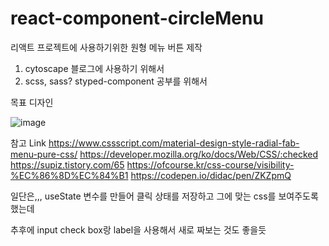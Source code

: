 # react-component-circleMenu

리액트 프로젝트에 사용하기위한 원형 메뉴 버튼 제작

1. cytoscape 블로그에 사용하기 위해서
2. scss, sass? styped-component 공부를 위해서

목표 디자인

![image](https://user-images.githubusercontent.com/68185534/137938698-6480c3f5-45e7-4f61-b8b4-e27b04148b28.png)

참고 Link
https://www.cssscript.com/material-design-style-radial-fab-menu-pure-css/
https://developer.mozilla.org/ko/docs/Web/CSS/:checked
https://supiz.tistory.com/65
https://ofcourse.kr/css-course/visibility-%EC%86%8D%EC%84%B1
https://codepen.io/didac/pen/ZKZpmQ

일단은,,, useState 변수를 만들어 클릭 상태를 저장하고
그에 맞는 css를 보여주도록 했는데

추후에 input check box랑 label을 사용해서 새로 짜보는 것도 좋을듯
